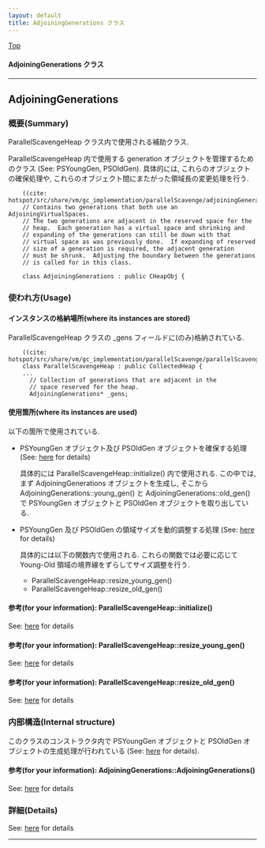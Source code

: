 ```yaml
---
layout: default
title: AdjoiningGenerations クラス 
---
```

[Top](../index.html)

#### AdjoiningGenerations クラス 



---
## <a name="noWTI7rmMi" id="noWTI7rmMi">AdjoiningGenerations</a>

### 概要(Summary)
ParallelScavengeHeap クラス内で使用される補助クラス.

ParallelScavengeHeap 内で使用する generation オブジェクトを管理するためのクラス (See: PSYoungGen, PSOldGen).
具体的には, これらのオブジェクトの確保処理や, これらのオブジェクト間にまたがった領域長の変更処理を行う.


```
    ((cite: hotspot/src/share/vm/gc_implementation/parallelScavenge/adjoiningGenerations.hpp))
    // Contains two generations that both use an AdjoiningVirtualSpaces.
    // The two generations are adjacent in the reserved space for the
    // heap.  Each generation has a virtual space and shrinking and
    // expanding of the generations can still be down with that
    // virtual space as was previously done.  If expanding of reserved
    // size of a generation is required, the adjacent generation
    // must be shrunk.  Adjusting the boundary between the generations
    // is called for in this class.
    
    class AdjoiningGenerations : public CHeapObj {
```

### 使われ方(Usage)
#### インスタンスの格納場所(where its instances are stored)
ParallelScavengeHeap クラスの _gens フィールドに(のみ)格納されている.


```
    ((cite: hotspot/src/share/vm/gc_implementation/parallelScavenge/parallelScavengeHeap.hpp))
    class ParallelScavengeHeap : public CollectedHeap {
    ...
      // Collection of generations that are adjacent in the
      // space reserved for the heap.
      AdjoiningGenerations* _gens;
```

#### 使用箇所(where its instances are used)
以下の箇所で使用されている.

* PSYoungGen オブジェクト及び PSOldGen オブジェクトを確保する処理 (See: [here](no2114uSs.html) for details)

  具体的には ParallelScavengeHeap::initialize() 内で使用される.
  この中では, まず AdjoiningGenerations オブジェクトを生成し,
  そこから AdjoiningGenerations::young_gen() と AdjoiningGenerations::old_gen() で
  PSYoungGen オブジェクトと PSOldGen オブジェクトを取り出している.

* PSYoungGen 及び PSOldGen の領域サイズを動的調整する処理 (See: [here](no28916PbD.html) for details)

  具体的には以下の関数内で使用される. これらの関数では必要に応じて Young-Old 領域の境界線をずらしてサイズ調整を行う.

    * ParallelScavengeHeap::resize_young_gen()
    * ParallelScavengeHeap::resize_old_gen()

#### 参考(for your information): ParallelScavengeHeap::initialize()
See: [here](no344Yjc.html) for details
#### 参考(for your information): ParallelScavengeHeap::resize_young_gen()
See: [here](no7882cqe.html) for details
#### 参考(for your information): ParallelScavengeHeap::resize_old_gen()
See: [here](no7882p0k.html) for details
### 内部構造(Internal structure)
このクラスのコンストラクタ内で
PSYoungGen オブジェクトと PSOldGen オブジェクトの生成処理が行われている (See: [here](no2114uSs.html) for details).

#### 参考(for your information): AdjoiningGenerations::AdjoiningGenerations()
See: [here](no344AYS.html) for details



### 詳細(Details)
See: [here](../doxygen/classAdjoiningGenerations.html) for details

---
